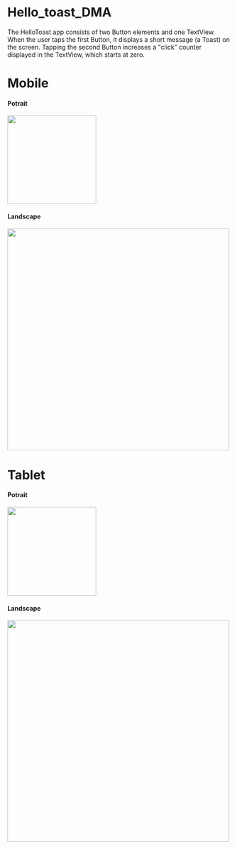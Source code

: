 # Hello_toast_DMA
The HelloToast app consists of two Button elements and one TextView. When the user taps the first Button, it displays a short message (a Toast) on the screen. Tapping the second Button increases a "click" counter displayed in the TextView, which starts at zero.
<h1>Mobile</h1>
<h4>Potrait</h4>
<img src="https://i.imgur.com/o7wpGjv.gif" width=200>
<h4>Landscape</h4>
<img src="https://i.imgur.com/UTXDkhB.gif" width=500>
<h1>Tablet</h1>
<h4>Potrait</h4>
<img src="https://i.imgur.com/WPysaeC.gif" width=200>
<h4>Landscape</h4>
<img src="https://i.imgur.com/eiQKWm6.gif" width=500>
